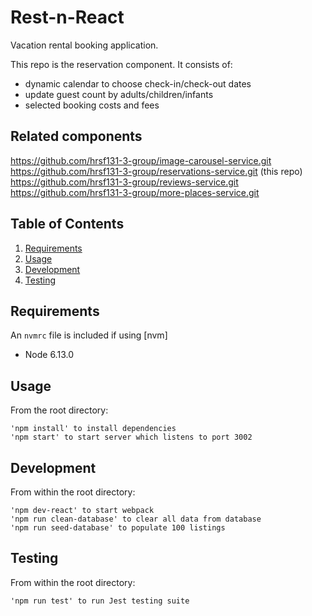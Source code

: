 # Rest-n-React
Vacation rental booking application.

This repo is the reservation component. 
It consists of: 
* dynamic calendar to choose check-in/check-out dates
* update guest count by adults/children/infants
* selected booking costs and fees

## Related components

  https://github.com/hrsf131-3-group/image-carousel-service.git \
  https://github.com/hrsf131-3-group/reservations-service.git (this repo)\
  https://github.com/hrsf131-3-group/reviews-service.git \
  https://github.com/hrsf131-3-group/more-places-service.git

## Table of Contents

1. [Requirements](#requirements)
1. [Usage](#Usage)
1. [Development](#development)
1. [Testing](#testing)

## Requirements

An `nvmrc` file is included if using [nvm]

- Node 6.13.0

## Usage

From the root directory:
```
'npm install' to install dependencies
'npm start' to start server which listens to port 3002
```

## Development

From within the root directory:
```
'npm dev-react' to start webpack
'npm run clean-database' to clear all data from database
'npm run seed-database' to populate 100 listings
```

## Testing

From within the root directory:
```
'npm run test' to run Jest testing suite
```
